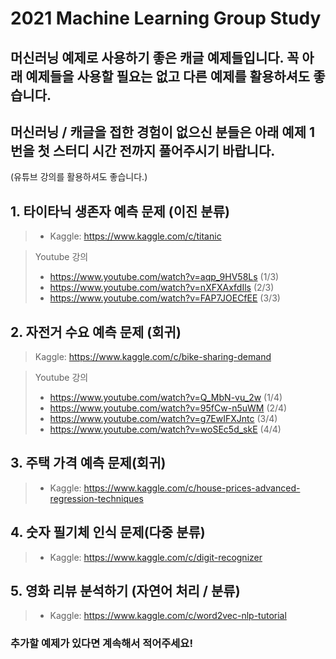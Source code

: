 # 2021 Machine Learning Group Study

## 머신러닝 예제로 사용하기 좋은 캐글 예제들입니다. 꼭 아래 예제들을 사용할 필요는 없고 다른 예제를 활용하셔도 좋습니다.
## 머신러닝 / 캐글을 접한 경험이 없으신 분들은 아래 예제 1번을 첫 스터디 시간 전까지 풀어주시기 바랍니다.
(유튜브 강의를 활용하셔도 좋습니다.)

## 1. 타이타닉 생존자 예측 문제 (이진 분류)
>  - Kaggle: https://www.kaggle.com/c/titanic

> Youtube 강의
>  - https://www.youtube.com/watch?v=aqp_9HV58Ls (1/3)
>  - https://www.youtube.com/watch?v=nXFXAxfdIls (2/3)
>  - https://www.youtube.com/watch?v=FAP7JOECfEE (3/3)

## 2. 자전거 수요 예측 문제 (회귀)
> Kaggle: https://www.kaggle.com/c/bike-sharing-demand

> Youtube 강의
>  - https://www.youtube.com/watch?v=Q_MbN-vu_2w (1/4)
>  - https://www.youtube.com/watch?v=95fCw-n5uWM (2/4)
>  - https://www.youtube.com/watch?v=g7EwIFXJntc (3/4)
>  - https://www.youtube.com/watch?v=woSEc5d_skE (4/4)

## 3. 주택 가격 예측 문제(회귀)
>  - Kaggle: https://www.kaggle.com/c/house-prices-advanced-regression-techniques

## 4. 숫자 필기체 인식 문제(다중 분류)
>  - Kaggle: https://www.kaggle.com/c/digit-recognizer

## 5. 영화 리뷰 분석하기 (자연어 처리 / 분류)
>  - Kaggle: https://www.kaggle.com/c/word2vec-nlp-tutorial

### 추가할 예제가 있다면 계속해서 적어주세요!
